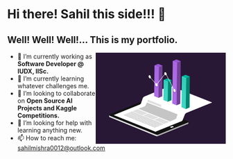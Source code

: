 # Hi there! Sahil this side!!! 👋
## Well! Well! Well!... This is my portfolio.

<img align="right" alt="GIF" src="data.gif" width="300px" />


- 🔭 I’m currently working as **Software Developer @ IUDX, IISc.**
- 🌱 I’m currently learning whatever challenges me.
- 👯 I’m looking to collaborate on **Open Source AI Projects and Kaggle Competitions.**
- 🤔 I’m looking for help with learning anything new.
- 📫 How to reach me: sahilmishra0012@outlook.com

<div align="center>
![Sahil's Github Profile Views](https://komarev.com/ghpvc/?username=sahilmishra0012&color=blueviolet)  
![Sahil's Github Stats](https://github-readme-stats.vercel.app/api?username=sahilmishra0012&show_icons=true&count_private=true)
</div>
